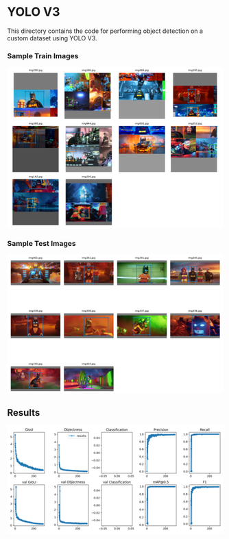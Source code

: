 # YOLO V3

This directory contains the code for performing object detection on a custom dataset using YOLO V3.

### Sample Train Images

![train_images](train_batch_sample.png)

### Sample Test Images

![test_images](test_batch_sample.png)

## Results

![results](results.png)
